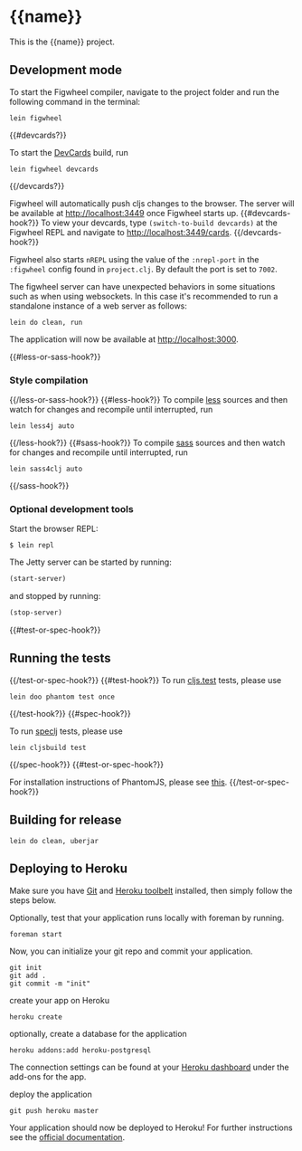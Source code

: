 # {{name}}

This is the {{name}} project.

## Development mode

To start the Figwheel compiler, navigate to the project folder and run the following command in the terminal:

```
lein figwheel
```
{{#devcards?}}

To start the [DevCards](https://github.com/bhauman/devcards) build, run

```
lein figwheel devcards
```
{{/devcards?}}

Figwheel will automatically push cljs changes to the browser. The server will be available at [http://localhost:3449](http://localhost:3449) once Figwheel starts up. {{#devcards-hook?}} To view your devcards, type `(switch-to-build devcards)` at the Figwheel REPL and navigate to [http://localhost:3449/cards](http://localhost:3449/cards). {{/devcards-hook?}}

Figwheel also starts `nREPL` using the value of the `:nrepl-port` in the `:figwheel`
config found in `project.clj`. By default the port is set to `7002`.

The figwheel server can have unexpected behaviors in some situations such as when using
websockets. In this case it's recommended to run a standalone instance of a web server as follows:

```
lein do clean, run
```

The application will now be available at [http://localhost:3000](http://localhost:3000).

{{#less-or-sass-hook?}}
### Style compilation
{{/less-or-sass-hook?}}
{{#less-hook?}}
To compile [less](https://github.com/Deraen/less4clj) sources and then watch for changes and recompile until interrupted, run
```
lein less4j auto
```
{{/less-hook?}}
{{#sass-hook?}}
To compile [sass](https://github.com/Deraen/sass4clj) sources and then watch for changes and recompile until interrupted, run
```
lein sass4clj auto
```
{{/sass-hook?}}

### Optional development tools

Start the browser REPL:

```
$ lein repl
```
The Jetty server can be started by running:

```clojure
(start-server)
```
and stopped by running:
```clojure
(stop-server)
```

{{#test-or-spec-hook?}}
## Running the tests
{{/test-or-spec-hook?}}
{{#test-hook?}}
To run [cljs.test](https://github.com/clojure/clojurescript/blob/master/src/main/cljs/cljs/test.cljs) tests, please use

```
lein doo phantom test once
```
{{/test-hook?}}
{{#spec-hook?}}

To run [speclj](https://github.com/slagyr/speclj) tests, please use

```
lein cljsbuild test
```
{{/spec-hook?}}
{{#test-or-spec-hook?}}

For installation instructions of PhantomJS, please see [this](http://phantomjs.org/download.html).
{{/test-or-spec-hook?}}

## Building for release

```
lein do clean, uberjar
```

## Deploying to Heroku

Make sure you have [Git](http://git-scm.com/downloads) and [Heroku toolbelt](https://toolbelt.heroku.com/) installed, then simply follow the steps below.

Optionally, test that your application runs locally with foreman by running.

```
foreman start
```

Now, you can initialize your git repo and commit your application.

```
git init
git add .
git commit -m "init"
```
create your app on Heroku

```
heroku create
```

optionally, create a database for the application

```
heroku addons:add heroku-postgresql
```

The connection settings can be found at your [Heroku dashboard](https://dashboard.heroku.com/apps/) under the add-ons for the app.

deploy the application

```
git push heroku master
```

Your application should now be deployed to Heroku!
For further instructions see the [official documentation](https://devcenter.heroku.com/articles/clojure).
